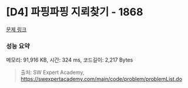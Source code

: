 # [D4] 파핑파핑 지뢰찾기 - 1868 

[문제 링크](https://swexpertacademy.com/main/code/problem/problemDetail.do?contestProbId=AV5LwsHaD1MDFAXc) 

### 성능 요약

메모리: 91,916 KB, 시간: 324 ms, 코드길이: 2,217 Bytes



> 출처: SW Expert Academy, https://swexpertacademy.com/main/code/problem/problemList.do